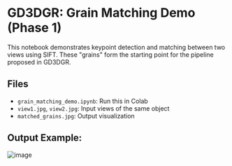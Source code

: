 # GD3DGR: Grain Matching Demo (Phase 1)

This notebook demonstrates keypoint detection and matching between two views using SIFT. These "grains" form the starting point for the pipeline proposed in GD3DGR.

## Files
- `grain_matching_demo.ipynb`: Run this in Colab
- `view1.jpg`, `view2.jpg`: Input views of the same object
- `matched_grains.jpg`: Output visualization

## Output Example:
![image](https://github.com/user-attachments/assets/8aebf896-b429-41e4-b8ba-3d513730bf20)



